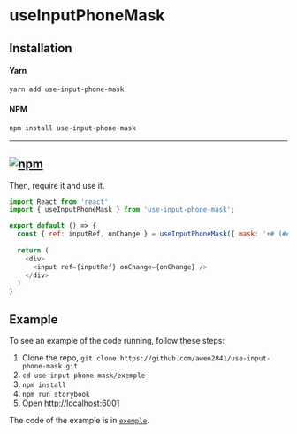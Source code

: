 # useInputPhoneMask

## Installation

#### Yarn

```bash
yarn add use-input-phone-mask
```

#### NPM

```bash
npm install use-input-phone-mask
```

-----
[![npm](https://img.shields.io/npm/v/use-input-phone-mask?style=flat)](https://www.npmjs.com/package/use-input-phone-mask)
-----

Then, require it and use it.

```js
import React from 'react'
import { useInputPhoneMask } from 'use-input-phone-mask';

export default () => {
  const { ref: inputRef, onChange } = useInputPhoneMask({ mask: '+# (###)###-####' });
  
  return (
    <div>
      <input ref={inputRef} onChange={onChange} />
    </div>
  )
}
```

## Example

To see an example of the code running, follow these steps:

1. Clone the repo, `git clone https://github.com/awen2841/use-input-phone-mask.git`
1. `cd use-input-phone-mask/exemple`
1. `npm install`
1. `npm run storybook`
1. Open [http://localhost:6001](http://localhost:6001)

The code of the example is in [`exemple`](https://6372bcd0ee690db14a761db2-ycvwbtcbzk.chromatic.com/).
